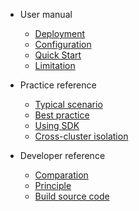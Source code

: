 - User manual
  - [Deployment](en-us/doc/deployment.md)
  - [Configuration](en-us/doc/configuration.md)
  - [Quick Start](en-us/doc/quickstart.md)
  - [Limitation](en-us/doc/limitation.md)

- Practice reference
  - [Typical scenario](en-us/doc/typical-scenario.md)
  - [Best practice](en-us/doc/best-practice.md)
  - [Using SDK](en-us/doc/use-sdk.md)
  - [Cross-cluster isolation](en-us/doc/cross-cluster.md)

- Developer reference
  - [Comparation](en-us/doc/comparation.md)
  - [Principle](en-us/doc/principle.md)
  - [Build source code](en-us/doc/development.md)

